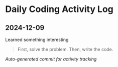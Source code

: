 # Daily Coding Activity Log

## 2024-12-09

Learned something interesting

> First, solve the problem. Then, write the code.

*Auto-generated commit for activity tracking*
